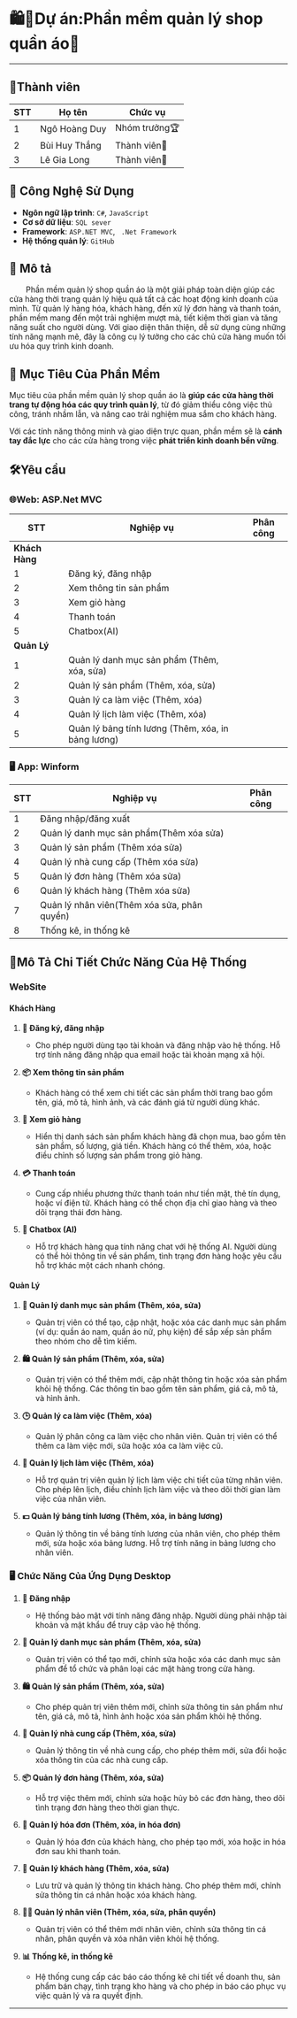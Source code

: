 # 🛍️👕Dự án:Phần mềm quản lý shop quần áo👖
-----------------------------------------------
## 👥Thành viên
  
| STT | Họ tên | Chức vụ  |
|----------------|--------------------|--------------------|
|  1  |  Ngô Hoàng Duy  |   Nhóm trưởng🏆  |
|  2  |  Bùi Huy Thắng      |   Thành viên🌟   |
|  3  |  Lê Gia Long     |   Thành viên🌟   |

## 🚀 Công Nghệ Sử Dụng

- **Ngôn ngữ lập trình**: `C#`, `JavaScript`
- **Cơ sở dữ liệu**: `SQL sever`
- **Framework**: `ASP.NET MVC`, ` .Net Framework`
- **Hệ thống quản lý**: `GitHub`


## 📜 Mô tả

<p style="text-indent: 30px;">Phần mềm quản lý shop quần áo là một giải pháp toàn diện giúp các cửa hàng thời trang quản lý hiệu quả tất cả các hoạt động kinh doanh của mình. Từ quản lý hàng hóa, khách hàng, đến xử lý đơn hàng và thanh toán, phần mềm mang đến một trải nghiệm mượt mà, tiết kiệm thời gian và tăng năng suất cho người dùng. Với giao diện thân thiện, dễ sử dụng cùng những tính năng mạnh mẽ, đây là công cụ lý tưởng cho các chủ cửa hàng muốn tối ưu hóa quy trình kinh doanh.</p>




## 🎯 Mục Tiêu Của Phần Mềm

Mục tiêu của phần mềm quản lý shop quần áo là **giúp các cửa hàng thời trang tự động hóa các quy trình quản lý**, từ đó giảm thiểu công việc thủ công, tránh nhầm lẫn, và nâng cao trải nghiệm mua sắm cho khách hàng. 

Với các tính năng thông minh và giao diện trực quan, phần mềm sẽ là **cánh tay đắc lực** cho các cửa hàng trong việc **phát triển kinh doanh bền vững**.

## 🛠️Yêu cầu 
<h3>🌐Web: ASP.Net MVC</h3>


| STT | Nghiệp vụ | Phân công  |
|-----|------------------------|--------------------|
| **Khách Hàng** |  |  |
|  1  | Đăng ký, đăng nhập |  |
|  2  | Xem thông tin sản phẩm |  |
|  3  | Xem giỏ hàng |  |
|  4  | Thanh toán |  |
|  5  | Chatbox(AI) |  |
| **Quản Lý** |  |  |
|  1  | Quản lý danh mục sản phẩm (Thêm, xóa, sửa) |  |
|  2  | Quản lý sản phẩm (Thêm, xóa, sửa) |  |
|  3  | Quản lý ca làm việc (Thêm, xóa) |  |
|  4  | Quản lý lịch làm việc (Thêm, xóa) |  |
|  5  | Quản lý bảng tính lương (Thêm, xóa, in bảng lương) |  |


<h3>🖥️ App: Winform </h3>

| STT | Nghiệp vụ | Phân công  |
|----------------|--------------------|--------------------|
|  1  |  Đăng nhập/đăng xuất |   |
|  2  |  Quản lý danh mục sản phẩm(Thêm xóa sửa) |  |
|  3  |  Quản lý sản phẩm (Thêm xóa sửa) |  |
|  4  |  Quản lý nhà cung cấp (Thêm xóa sửa)  |  |
|  5  |  Quản lý đơn hàng (Thêm xóa sửa)  |  |
|  6  |  Quản lý khách hàng (Thêm xóa sửa)  |  |
|  7  |  Quản lý nhân viên(Thêm xóa sửa, phân quyền)  |  |
|  8  |  Thống kê, in thống kê  |  |

## 🚀Mô Tả Chi Tiết Chức Năng Của Hệ Thống

### WebSite

#### **Khách Hàng**  
1. **🔐 Đăng ký, đăng nhập**  
   - Cho phép người dùng tạo tài khoản và đăng nhập vào hệ thống. Hỗ trợ tính năng đăng nhập qua email hoặc tài khoản mạng xã hội.  

2. **📦 Xem thông tin sản phẩm**  
   - Khách hàng có thể xem chi tiết các sản phẩm thời trang bao gồm tên, giá, mô tả, hình ảnh, và các đánh giá từ người dùng khác.

3. **🛒 Xem giỏ hàng**  
   - Hiển thị danh sách sản phẩm khách hàng đã chọn mua, bao gồm tên sản phẩm, số lượng, giá tiền. Khách hàng có thể thêm, xóa, hoặc điều chỉnh số lượng sản phẩm trong giỏ hàng.

4. **💳 Thanh toán**  
   - Cung cấp nhiều phương thức thanh toán như tiền mặt, thẻ tín dụng, hoặc ví điện tử. Khách hàng có thể chọn địa chỉ giao hàng và theo dõi trạng thái đơn hàng.

5. **🤖 Chatbox (AI)**  
   - Hỗ trợ khách hàng qua tính năng chat với hệ thống AI. Người dùng có thể hỏi thông tin về sản phẩm, tình trạng đơn hàng hoặc yêu cầu hỗ trợ khác một cách nhanh chóng.


#### **Quản Lý**  
1. **📂 Quản lý danh mục sản phẩm (Thêm, xóa, sửa)**  
   - Quản trị viên có thể tạo, cập nhật, hoặc xóa các danh mục sản phẩm (ví dụ: quần áo nam, quần áo nữ, phụ kiện) để sắp xếp sản phẩm theo nhóm cho dễ tìm kiếm.

2. **🛍️ Quản lý sản phẩm (Thêm, xóa, sửa)**  
   - Quản trị viên có thể thêm mới, cập nhật thông tin hoặc xóa sản phẩm khỏi hệ thống. Các thông tin bao gồm tên sản phẩm, giá cả, mô tả, và hình ảnh.

3. **🕒 Quản lý ca làm việc (Thêm, xóa)**  
   - Quản lý phân công ca làm việc cho nhân viên. Quản trị viên có thể thêm ca làm việc mới, sửa hoặc xóa ca làm việc cũ.

4. **📅 Quản lý lịch làm việc (Thêm, xóa)**  
   - Hỗ trợ quản trị viên quản lý lịch làm việc chi tiết của từng nhân viên. Cho phép lên lịch, điều chỉnh lịch làm việc và theo dõi thời gian làm việc của nhân viên.

5. **💵 Quản lý bảng tính lương (Thêm, xóa, in bảng lương)**  
   - Quản lý thông tin về bảng tính lương của nhân viên, cho phép thêm mới, sửa hoặc xóa bảng lương. Hỗ trợ tính năng in bảng lương cho nhân viên.



### 🖥️ Chức Năng Của Ứng Dụng Desktop

1. **🔐 Đăng nhập**  
   - Hệ thống bảo mật với tính năng đăng nhập. Người dùng phải nhập tài khoản và mật khẩu để truy cập vào hệ thống.

2. **📂 Quản lý danh mục sản phẩm (Thêm, xóa, sửa)**  
   - Quản trị viên có thể tạo mới, chỉnh sửa hoặc xóa các danh mục sản phẩm để tổ chức và phân loại các mặt hàng trong cửa hàng.

3. **🛍️ Quản lý sản phẩm (Thêm, xóa, sửa)**  
   - Cho phép quản trị viên thêm mới, chỉnh sửa thông tin sản phẩm như tên, giá cả, mô tả, hình ảnh hoặc xóa sản phẩm khỏi hệ thống.

4. **🏢 Quản lý nhà cung cấp (Thêm, xóa, sửa)**  
   - Quản lý thông tin về nhà cung cấp, cho phép thêm mới, sửa đổi hoặc xóa thông tin của các nhà cung cấp.

5. **📦 Quản lý đơn hàng (Thêm, xóa, sửa)**  
   - Hỗ trợ việc thêm mới, chỉnh sửa hoặc hủy bỏ các đơn hàng, theo dõi tình trạng đơn hàng theo thời gian thực.

6. **🧾 Quản lý hóa đơn (Thêm, xóa, in hóa đơn)**  
   - Quản lý hóa đơn của khách hàng, cho phép tạo mới, xóa hoặc in hóa đơn sau khi thanh toán.

7. **👤 Quản lý khách hàng (Thêm, xóa, sửa)**  
   - Lưu trữ và quản lý thông tin khách hàng. Cho phép thêm mới, chỉnh sửa thông tin cá nhân hoặc xóa khách hàng.

8. **👨‍💼 Quản lý nhân viên (Thêm, xóa, sửa, phân quyền)**  
   - Quản trị viên có thể thêm mới nhân viên, chỉnh sửa thông tin cá nhân, phân quyền và xóa nhân viên khỏi hệ thống.

9. **📊 Thống kê, in thống kê**  
   - Hệ thống cung cấp các báo cáo thống kê chi tiết về doanh thu, sản phẩm bán chạy, tình trạng kho hàng và cho phép in báo cáo phục vụ việc quản lý và ra quyết định.
   
---

